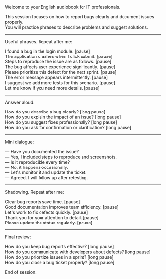Welcome to your English audiobook for IT professionals.

This session focuses on how to report bugs clearly and document issues properly.  
You will practice phrases to describe problems and suggest solutions.

---

Useful phrases. Repeat after me:

I found a bug in the login module. [pause]  
The application crashes when I click submit. [pause]  
Steps to reproduce the issue are as follows. [pause]  
The bug affects user experience significantly. [pause]  
Please prioritize this defect for the next sprint. [pause]  
The error message appears intermittently. [pause]  
I suggest we add more tests for this scenario. [pause]  
Let me know if you need more details. [pause]

---

Answer aloud:

How do you describe a bug clearly? [long pause]  
How do you explain the impact of an issue? [long pause]  
How do you suggest fixes professionally? [long pause]  
How do you ask for confirmation or clarification? [long pause]

---

Mini dialogue:

— Have you documented the issue?  
— Yes, I included steps to reproduce and screenshots.  
— Is it reproducible every time?  
— No, it happens occasionally.  
— Let's monitor it and update the ticket.  
— Agreed. I will follow up after retesting.

---

Shadowing. Repeat after me:

Clear bug reports save time. [pause]  
Good documentation improves team efficiency. [pause]  
Let's work to fix defects quickly. [pause]  
Thank you for your attention to detail. [pause]  
Please update the status regularly. [pause]

---

Final review:

How do you keep bug reports effective? [long pause]  
How do you communicate with developers about defects? [long pause]  
How do you prioritize issues in a sprint? [long pause]  
How do you close a bug ticket properly? [long pause]

End of session.


